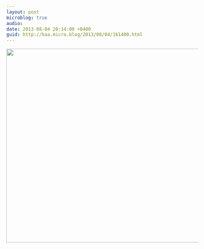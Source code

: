 ```yaml
---
layout: post
microblog: true
audio: 
date: 2013-08-04 20:14:00 +0400
guid: http://kaa.micro.blog/2013/08/04/161400.html
---
```

<img src="https://www.kaa.bz/uploads/2018/bdca925def.jpg" alt="" width="770" height="508" class="alignnone size-full wp-image-597" />
